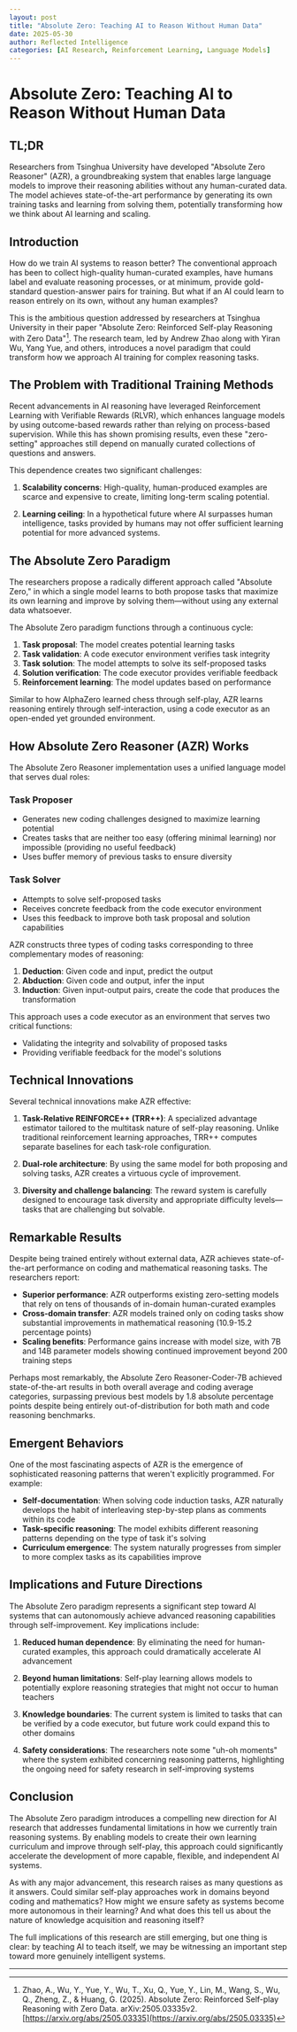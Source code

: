 ```yaml
---
layout: post
title: "Absolute Zero: Teaching AI to Reason Without Human Data"
date: 2025-05-30
author: Reflected Intelligence
categories: [AI Research, Reinforcement Learning, Language Models]
---
```


# Absolute Zero: Teaching AI to Reason Without Human Data

## TL;DR
Researchers from Tsinghua University have developed "Absolute Zero Reasoner" (AZR), a groundbreaking system that enables large language models to improve their reasoning abilities without any human-curated data. The model achieves state-of-the-art performance by generating its own training tasks and learning from solving them, potentially transforming how we think about AI learning and scaling.

## Introduction

How do we train AI systems to reason better? The conventional approach has been to collect high-quality human-curated examples, have humans label and evaluate reasoning processes, or at minimum, provide gold-standard question-answer pairs for training. But what if an AI could learn to reason entirely on its own, without any human examples?

This is the ambitious question addressed by researchers at Tsinghua University in their paper "Absolute Zero: Reinforced Self-play Reasoning with Zero Data"[^1]. The research team, led by Andrew Zhao along with Yiran Wu, Yang Yue, and others, introduces a novel paradigm that could transform how we approach AI training for complex reasoning tasks.

## The Problem with Traditional Training Methods

Recent advancements in AI reasoning have leveraged Reinforcement Learning with Verifiable Rewards (RLVR), which enhances language models by using outcome-based rewards rather than relying on process-based supervision. While this has shown promising results, even these "zero-setting" approaches still depend on manually curated collections of questions and answers.

This dependence creates two significant challenges:

1. **Scalability concerns**: High-quality, human-produced examples are scarce and expensive to create, limiting long-term scaling potential.

2. **Learning ceiling**: In a hypothetical future where AI surpasses human intelligence, tasks provided by humans may not offer sufficient learning potential for more advanced systems.

## The Absolute Zero Paradigm

The researchers propose a radically different approach called "Absolute Zero," in which a single model learns to both propose tasks that maximize its own learning and improve by solving them—without using any external data whatsoever.

The Absolute Zero paradigm functions through a continuous cycle:

1. **Task proposal**: The model creates potential learning tasks
2. **Task validation**: A code executor environment verifies task integrity
3. **Task solution**: The model attempts to solve its self-proposed tasks
4. **Solution verification**: The code executor provides verifiable feedback
5. **Reinforcement learning**: The model updates based on performance

Similar to how AlphaZero learned chess through self-play, AZR learns reasoning entirely through self-interaction, using a code executor as an open-ended yet grounded environment.

## How Absolute Zero Reasoner (AZR) Works

The Absolute Zero Reasoner implementation uses a unified language model that serves dual roles:

### Task Proposer
- Generates new coding challenges designed to maximize learning potential
- Creates tasks that are neither too easy (offering minimal learning) nor impossible (providing no useful feedback)
- Uses buffer memory of previous tasks to ensure diversity

### Task Solver
- Attempts to solve self-proposed tasks
- Receives concrete feedback from the code executor environment
- Uses this feedback to improve both task proposal and solution capabilities

AZR constructs three types of coding tasks corresponding to three complementary modes of reasoning:

1. **Deduction**: Given code and input, predict the output
2. **Abduction**: Given code and output, infer the input
3. **Induction**: Given input-output pairs, create the code that produces the transformation

This approach uses a code executor as an environment that serves two critical functions:
- Validating the integrity and solvability of proposed tasks
- Providing verifiable feedback for the model's solutions

## Technical Innovations

Several technical innovations make AZR effective:

1. **Task-Relative REINFORCE++ (TRR++)**: A specialized advantage estimator tailored to the multitask nature of self-play reasoning. Unlike traditional reinforcement learning approaches, TRR++ computes separate baselines for each task-role configuration.

2. **Dual-role architecture**: By using the same model for both proposing and solving tasks, AZR creates a virtuous cycle of improvement.

3. **Diversity and challenge balancing**: The reward system is carefully designed to encourage task diversity and appropriate difficulty levels—tasks that are challenging but solvable.

## Remarkable Results

Despite being trained entirely without external data, AZR achieves state-of-the-art performance on coding and mathematical reasoning tasks. The researchers report:

- **Superior performance**: AZR outperforms existing zero-setting models that rely on tens of thousands of in-domain human-curated examples
- **Cross-domain transfer**: AZR models trained only on coding tasks show substantial improvements in mathematical reasoning (10.9-15.2 percentage points)
- **Scaling benefits**: Performance gains increase with model size, with 7B and 14B parameter models showing continued improvement beyond 200 training steps

Perhaps most remarkably, the Absolute Zero Reasoner-Coder-7B achieved state-of-the-art results in both overall average and coding average categories, surpassing previous best models by 1.8 absolute percentage points despite being entirely out-of-distribution for both math and code reasoning benchmarks.

## Emergent Behaviors

One of the most fascinating aspects of AZR is the emergence of sophisticated reasoning patterns that weren't explicitly programmed. For example:

- **Self-documentation**: When solving code induction tasks, AZR naturally develops the habit of interleaving step-by-step plans as comments within its code
- **Task-specific reasoning**: The model exhibits different reasoning patterns depending on the type of task it's solving
- **Curriculum emergence**: The system naturally progresses from simpler to more complex tasks as its capabilities improve

## Implications and Future Directions

The Absolute Zero paradigm represents a significant step toward AI systems that can autonomously achieve advanced reasoning capabilities through self-improvement. Key implications include:

1. **Reduced human dependence**: By eliminating the need for human-curated examples, this approach could dramatically accelerate AI advancement

2. **Beyond human limitations**: Self-play learning allows models to potentially explore reasoning strategies that might not occur to human teachers

3. **Knowledge boundaries**: The current system is limited to tasks that can be verified by a code executor, but future work could expand this to other domains

4. **Safety considerations**: The researchers note some "uh-oh moments" where the system exhibited concerning reasoning patterns, highlighting the ongoing need for safety research in self-improving systems

## Conclusion

The Absolute Zero paradigm introduces a compelling new direction for AI research that addresses fundamental limitations in how we currently train reasoning systems. By enabling models to create their own learning curriculum and improve through self-play, this approach could significantly accelerate the development of more capable, flexible, and independent AI systems.

As with any major advancement, this research raises as many questions as it answers. Could similar self-play approaches work in domains beyond coding and mathematics? How might we ensure safety as systems become more autonomous in their learning? And what does this tell us about the nature of knowledge acquisition and reasoning itself?

The full implications of this research are still emerging, but one thing is clear: by teaching AI to teach itself, we may be witnessing an important step toward more genuinely intelligent systems.

---

[^1]: Zhao, A., Wu, Y., Yue, Y., Wu, T., Xu, Q., Yue, Y., Lin, M., Wang, S., Wu, Q., Zheng, Z., & Huang, G. (2025). Absolute Zero: Reinforced Self-play Reasoning with Zero Data. arXiv:2505.03335v2. [https://arxiv.org/abs/2505.03335](https://arxiv.org/abs/2505.03335)
